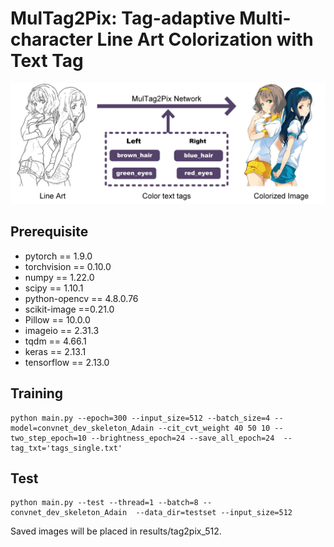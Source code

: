 # MulTag2Pix: Tag-adaptive Multi-character Line Art Colorization with Text Tag
![image](show.jpg)

## Prerequisite
- pytorch == 1.9.0
- torchvision == 0.10.0
- numpy == 1.22.0
- scipy == 1.10.1
- python-opencv == 4.8.0.76
- scikit-image ==0.21.0
- Pillow == 10.0.0
- imageio == 2.31.3
- tqdm == 4.66.1
- keras == 2.13.1
- tensorflow == 2.13.0

## Training 
```
python main.py --epoch=300 --input_size=512 --batch_size=4 --model=convnet_dev_skeleton_Adain --cit_cvt_weight 40 50 10 --two_step_epoch=10 --brightness_epoch=24 --save_all_epoch=24  --tag_txt='tags_single.txt'
```

## Test
```
python main.py --test --thread=1 --batch=8 --convnet_dev_skeleton_Adain  --data_dir=testset --input_size=512
```
Saved images will be placed in results/tag2pix_512.



